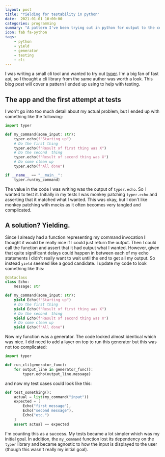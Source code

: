 ```yaml
---
layout: post
title: "Yielding for testability in python"
date:  2021-01-01 10:00:00
categories: programming
summary: "A pattern I've been trying out in python for output to the console"
icon: fab fa-python
tags:
    - python
    - yield
    - generator
    - testing
    - cli
---
```


I was writing a small cli tool and wanted to try out [typer](https://typer.tiangolo.com/).
I'm a big fan of fast api, so I thought a cli library from the same author was worth a look.
This blog post will cover a pattern I ended up using to help with testing.

## The app and the first attempt at tests
I won't go into too much detail about my actual problem, but I ended up with something like the 
following:

```python
import typer

def my_command(some_input: str):
    typer.echo(f"Starting up")
    # Do the first thing
    typer.echo(f"Result of first thing was X")
    # Do the second  thing
    typer.echo(f"Result of second thing was X")
    # Do some clean up
    typer.echo(f"All done")

if __name__ == "__main__":
    typer.run(my_command)
```

The value in the code I was writing was the output of `typer.echo`. So I wanted to test it.
Initially in my tests I was monkey patching `typer.echo` and asserting that it matched what
I wanted. This was okay, but I don't like monkey patching with mocks as it often becomes 
very tangled and complicated.

## A solution? Yielding.
Since I already had a function representing my command invocation I thought it would be
really nice if I could just return the output. Then I could call the function and assert
that it had output what I wanted. However, given that quite significant delays could
happen in between each of my echo statements I didn't really want to wait until the end
to get all my output. So instead `yield` seemed like a good candidate.  I update my code
to look something like this:

```python
@dataclass
class Echo:
    message: str

def my_command(some_input: str):
    yield Echo(f"Starting up")
    # Do the first thing
    yield Echo(f"Result of first thing was X")
    # Do the second  thing
    yield Echo(f"Result of second thing was X")
    # Do some clean up
    yield Echo(f"All done")

```

Now my function was a generator. The code looked almost identical which was nice. 
I did need to add a layer on top to run this generator but this was not too complicated:

```python
import typer

def run_cli(generator_func):
    for output_line in generator_func():
        typer.echo(output_line.message)
```

and now my test cases could look like this:

```python
def test_something():
    actual = list(my_command("input"))
    expected = [
        Echo("first message"), 
        Echo("second message"), 
        Echo("etc.")
    ]
    assert actual == expected
```

I'm counting this as a success. My tests became a lot simpler which was my initial goal.
In addition, the `my_command` function lost its dependency on the `typer` library and became
agnostic to how the input is displayed to the user (though this wasn't really my initial goal).